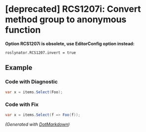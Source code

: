# \[deprecated\] RCS1207i: Convert method group to anonymous function

**Option RCS1207i is obsolete, use EditorConfig option instead:**

```
roslynator.RCS1207.invert = true
```

## Example

### Code with Diagnostic

```csharp
var x = items.Select(Foo);
```

### Code with Fix

```csharp
var x = items.Select(f => Foo(f));
```


*\(Generated with [DotMarkdown](http://github.com/JosefPihrt/DotMarkdown)\)*